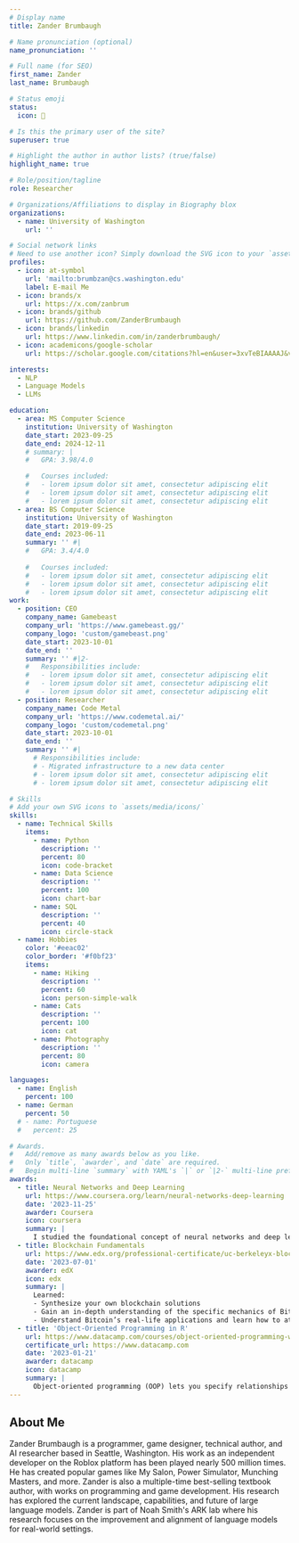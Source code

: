 ```yaml
---
# Display name
title: Zander Brumbaugh

# Name pronunciation (optional)
name_pronunciation: ''

# Full name (for SEO)
first_name: Zander
last_name: Brumbaugh

# Status emoji
status:
  icon: 📖

# Is this the primary user of the site?
superuser: true

# Highlight the author in author lists? (true/false)
highlight_name: true

# Role/position/tagline
role: Researcher

# Organizations/Affiliations to display in Biography blox
organizations:
  - name: University of Washington
    url: ''

# Social network links
# Need to use another icon? Simply download the SVG icon to your `assets/media/icons/` folder.
profiles:
  - icon: at-symbol
    url: 'mailto:brumbzan@cs.washington.edu'
    label: E-mail Me
  - icon: brands/x
    url: https://x.com/zanbrum
  - icon: brands/github
    url: https://github.com/ZanderBrumbaugh
  - icon: brands/linkedin
    url: https://www.linkedin.com/in/zanderbrumbaugh/
  - icon: academicons/google-scholar
    url: https://scholar.google.com/citations?hl=en&user=3xvTeBIAAAAJ&view_op=list_works&sortby=pubdate

interests:
  - NLP
  - Language Models
  - LLMs

education:
  - area: MS Computer Science
    institution: University of Washington
    date_start: 2023-09-25
    date_end: 2024-12-11
    # summary: |
    #   GPA: 3.98/4.0

    #   Courses included:
    #   - lorem ipsum dolor sit amet, consectetur adipiscing elit
    #   - lorem ipsum dolor sit amet, consectetur adipiscing elit
    #   - lorem ipsum dolor sit amet, consectetur adipiscing elit
  - area: BS Computer Science
    institution: University of Washington
    date_start: 2019-09-25
    date_end: 2023-06-11
    summary: '' #|
    #   GPA: 3.4/4.0
      
    #   Courses included:
    #   - lorem ipsum dolor sit amet, consectetur adipiscing elit
    #   - lorem ipsum dolor sit amet, consectetur adipiscing elit
    #   - lorem ipsum dolor sit amet, consectetur adipiscing elit
work:
  - position: CEO
    company_name: Gamebeast
    company_url: 'https://www.gamebeast.gg/'
    company_logo: 'custom/gamebeast.png'
    date_start: 2023-10-01
    date_end: ''
    summary: '' #|2-
    #   Responsibilities include:
    #   - lorem ipsum dolor sit amet, consectetur adipiscing elit
    #   - lorem ipsum dolor sit amet, consectetur adipiscing elit
    #   - lorem ipsum dolor sit amet, consectetur adipiscing elit
  - position: Researcher
    company_name: Code Metal
    company_url: 'https://www.codemetal.ai/'
    company_logo: 'custom/codemetal.png'
    date_start: 2023-10-01
    date_end: ''
    summary: '' #|
      # Responsibilities include:
      # - Migrated infrastructure to a new data center
      # - lorem ipsum dolor sit amet, consectetur adipiscing elit
      # - lorem ipsum dolor sit amet, consectetur adipiscing elit

# Skills
# Add your own SVG icons to `assets/media/icons/`
skills:
  - name: Technical Skills
    items:
      - name: Python
        description: ''
        percent: 80
        icon: code-bracket
      - name: Data Science
        description: ''
        percent: 100
        icon: chart-bar
      - name: SQL
        description: ''
        percent: 40
        icon: circle-stack
  - name: Hobbies
    color: '#eeac02'
    color_border: '#f0bf23'
    items:
      - name: Hiking
        description: ''
        percent: 60
        icon: person-simple-walk
      - name: Cats
        description: ''
        percent: 100
        icon: cat
      - name: Photography
        description: ''
        percent: 80
        icon: camera

languages:
  - name: English
    percent: 100
  - name: German
    percent: 50
  # - name: Portuguese
  #   percent: 25

# Awards.
#   Add/remove as many awards below as you like.
#   Only `title`, `awarder`, and `date` are required.
#   Begin multi-line `summary` with YAML's `|` or `|2-` multi-line prefix and indent 2 spaces below.
awards:
  - title: Neural Networks and Deep Learning
    url: https://www.coursera.org/learn/neural-networks-deep-learning
    date: '2023-11-25'
    awarder: Coursera
    icon: coursera
    summary: |
      I studied the foundational concept of neural networks and deep learning. By the end, I was familiar with the significant technological trends driving the rise of deep learning; build, train, and apply fully connected deep neural networks; implement efficient (vectorized) neural networks; identify key parameters in a neural network’s architecture; and apply deep learning to your own applications.
  - title: Blockchain Fundamentals
    url: https://www.edx.org/professional-certificate/uc-berkeleyx-blockchain-fundamentals
    date: '2023-07-01'
    awarder: edX
    icon: edx
    summary: |
      Learned:
      - Synthesize your own blockchain solutions
      - Gain an in-depth understanding of the specific mechanics of Bitcoin
      - Understand Bitcoin’s real-life applications and learn how to attack and destroy Bitcoin, Ethereum, smart contracts and Dapps, and alternatives to Bitcoin’s Proof-of-Work consensus algorithm
  - title: 'Object-Oriented Programming in R'
    url: https://www.datacamp.com/courses/object-oriented-programming-with-s3-and-r6-in-r
    certificate_url: https://www.datacamp.com
    date: '2023-01-21'
    awarder: datacamp
    icon: datacamp
    summary: |
      Object-oriented programming (OOP) lets you specify relationships between functions and the objects that they can act on, helping you manage complexity in your code. This is an intermediate level course, providing an introduction to OOP, using the S3 and R6 systems. S3 is a great day-to-day R programming tool that simplifies some of the functions that you write. R6 is especially useful for industry-specific analyses, working with web APIs, and building GUIs.
---
```


## About Me

Zander Brumbaugh is a programmer, game designer, technical author, and AI researcher based in Seattle, Washington. His work as an independent developer on the Roblox platform has been played nearly 500 million times. He has created popular games like My Salon,
Power Simulator, Munching Masters, and more. Zander is also a multiple-time best-selling textbook author, with works on programming
and game development. His research has explored the current landscape, capabilities, and future of large language models. Zander is part of Noah Smith's ARK lab where his research focuses on the improvement and alignment of language models for real-world settings.